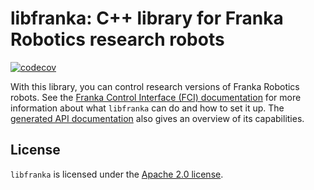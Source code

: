# libfranka: C++ library for Franka Robotics research robots

[![codecov][codecov-status]][codecov]

With this library, you can control research versions of Franka Robotics robots. See the [Franka Control Interface (FCI) documentation][fci-docs] for more information about what `libfranka` can do and how to set it up. The [generated API documentation][api-docs] also gives an overview of its capabilities.

## License

`libfranka` is licensed under the [Apache 2.0 license][apache-2.0].

[apache-2.0]: https://www.apache.org/licenses/LICENSE-2.0.html
[api-docs]: https://frankaemika.github.io/libfranka/0.15.0
[fci-docs]: https://frankaemika.github.io/docs
[codecov-status]: https://codecov.io/gh/frankaemika/libfranka/branch/master/graph/badge.svg
[codecov]: https://codecov.io/gh/frankaemika/libfranka

